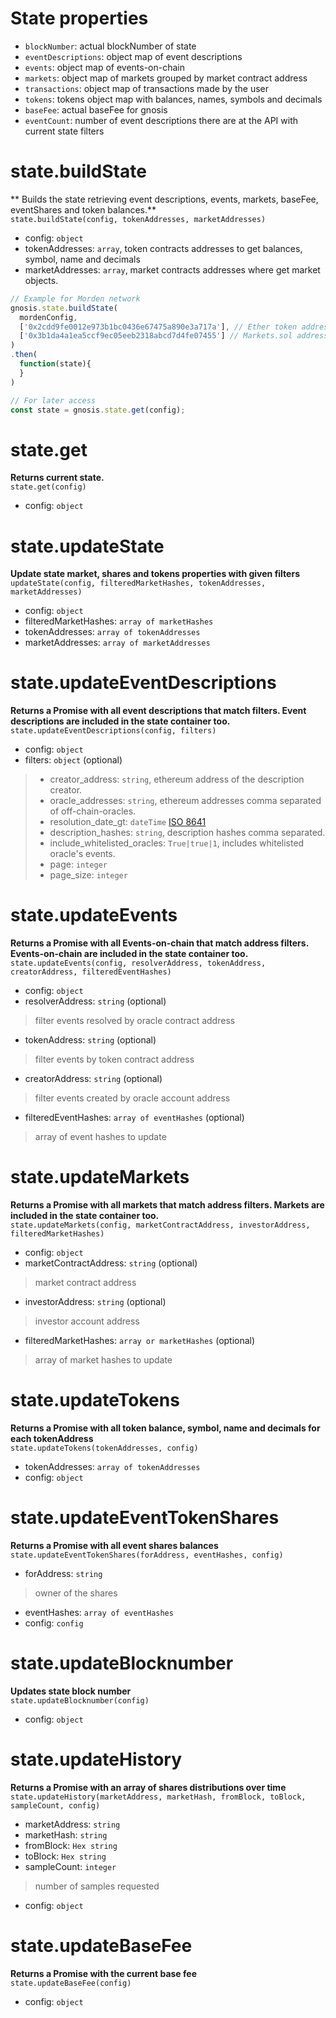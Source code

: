 # State properties
* `blockNumber`: actual blockNumber of state
* `eventDescriptions`: object map of event descriptions
* `events`: object map of events-on-chain
* `markets`: object map of markets grouped by market contract address
* `transactions`: object map of transactions made by the user
* `tokens`: tokens object map with balances, names, symbols and decimals
* `baseFee`: actual baseFee for gnosis
* `eventCount`: number of event descriptions there are at the API with current
              state filters

# state.buildState
** Builds the state retrieving event descriptions, events, markets, baseFee, eventShares and token balances.**   
`state.buildState(config, tokenAddresses, marketAddresses)`

* config: `object`
* tokenAddresses: `array`, token contracts addresses to get balances, symbol, name and decimals
* marketAddresses: `array`, market contracts addresses where get market objects.

```js
// Example for Morden network
gnosis.state.buildState(
  mordenConfig,
  ['0x2cdd9fe0012e973b1bc0436e67475a890e3a717a'], // Ether token address
  ['0x3b1da4a1ea5ccf9ec05eeb2318abcd7d4fe07455'] // Markets.sol address
)
.then(
  function(state){    
  }
)

// For later access
const state = gnosis.state.get(config);
```

# state.get
**Returns current state.**    
`state.get(config)`

* config: `object`

# state.updateState
**Update state market, shares and tokens properties with given filters**    
`updateState(config, filteredMarketHashes, tokenAddresses, marketAddresses)`

* config: `object`
* filteredMarketHashes: `array of marketHashes`
* tokenAddresses: `array of tokenAddresses`
* marketAddresses: `array of marketAddresses`

# state.updateEventDescriptions
**Returns a Promise with all event descriptions that match filters. Event descriptions are included in the state container too.**   
`state.updateEventDescriptions(config, filters)`

* config: `object`
* filters: `object` (optional)
> * creator_address: `string`, ethereum address of the description creator.
> * oracle_addresses: `string`, ethereum addresses comma separated of off-chain-oracles.
> * resolution_date_gt: `dateTime` [ISO 8641](https://en.wikipedia.org/wiki/ISO_8601)
> * description_hashes: `string`, description hashes comma separated.
> * include_whitelisted_oracles: `True|true|1`, includes whitelisted oracle's events.
> * page: `integer`
> * page_size: `integer`

# state.updateEvents
**Returns a Promise with all Events-on-chain that match address filters. Events-on-chain are included in the state container too.**   
`state.updateEvents(config, resolverAddress, tokenAddress, creatorAddress, filteredEventHashes)`

* config: `object`
* resolverAddress: `string` (optional)
> filter events resolved by oracle contract address    
* tokenAddress: `string` (optional)
> filter events by token contract address    
* creatorAddress: `string` (optional)
> filter events created by oracle account address     
* filteredEventHashes: `array of eventHashes` (optional)
> array of event hashes to update

# state.updateMarkets
**Returns a Promise with all markets that match address filters. Markets are included in the state container too.**   
`state.updateMarkets(config, marketContractAddress, investorAddress, filteredMarketHashes)`

* config: `object`
* marketContractAddress: `string` (optional)   
> market contract address    
* investorAddress: `string` (optional)
> investor account address   
* filteredMarketHashes: `array or marketHashes` (optional)   
> array of market hashes to update

# state.updateTokens
**Returns a Promise with all token balance, symbol, name and decimals for each tokenAddress**  
`state.updateTokens(tokenAddresses, config)`

* tokenAddresses: `array of tokenAddresses`
* config: `object`

# state.updateEventTokenShares
**Returns a Promise with all event shares balances**   
`state.updateEventTokenShares(forAddress, eventHashes, config)`

* forAddress: `string`
> owner of the shares    
* eventHashes: `array of eventHashes`   
* config: `config`

# state.updateBlocknumber
**Updates state block number**    
`state.updateBlocknumber(config)`

* config: `object`

# state.updateHistory
**Returns a Promise with an array of shares distributions over time**    
`state.updateHistory(marketAddress, marketHash, fromBlock, toBlock, sampleCount, config)`

* marketAddress: `string`
* marketHash: `string`
* fromBlock: `Hex string`
* toBlock: `Hex string`
* sampleCount: `integer`
> number of samples requested    
* config: `object`

# state.updateBaseFee
**Returns a Promise with the current base fee**    
`state.updateBaseFee(config)`

* config: `object`
